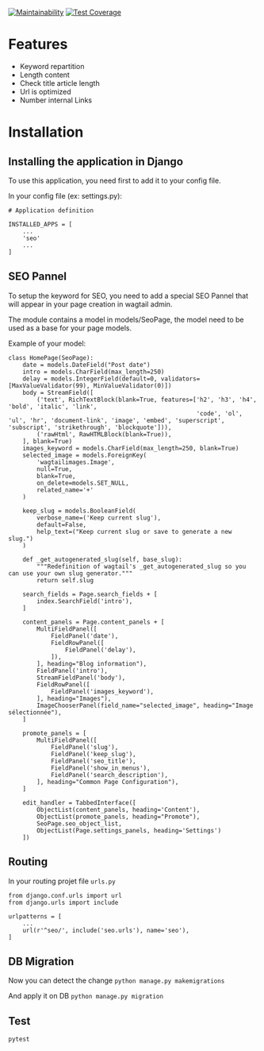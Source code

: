 [![Maintainability](https://api.codeclimate.com/v1/badges/1ea9094958cb77a0c1a9/maintainability)](https://codeclimate.com/github/itarverne/checklist-seo/maintainability)
[![Test Coverage](https://api.codeclimate.com/v1/badges/1ea9094958cb77a0c1a9/test_coverage)](https://codeclimate.com/github/itarverne/checklist-seo/test_coverage)

# Features

- Keyword repartition
- Length content 
- Check title article length
- Url is optimized
- Number internal Links 

# Installation

## Installing the application in Django

To use this application, you need first to add it to your config file.

In your config file (ex: settings.py):

```
# Application definition

INSTALLED_APPS = [
	...
	'seo'
	...
]
```

## SEO Pannel

To setup the keyword for SEO, you need to add a special SEO Pannel that will appear in your page creation in wagtail admin.

The module contains a model in models/SeoPage, the model need to be used as a base for your page models.

Example of your model:

``` 
class HomePage(SeoPage):
    date = models.DateField("Post date")
    intro = models.CharField(max_length=250)
    delay = models.IntegerField(default=0, validators=[MaxValueValidator(99), MinValueValidator(0)])
    body = StreamField([
        ('text', RichTextBlock(blank=True, features=['h2', 'h3', 'h4', 'bold', 'italic', 'link',
                                                     'code', 'ol', 'ul', 'hr', 'document-link', 'image', 'embed', 'superscript', 'subscript', 'strikethrough', 'blockquote'])),
        ('rawHtml', RawHTMLBlock(blank=True)),
    ], blank=True)
    images_keyword = models.CharField(max_length=250, blank=True)
    selected_image = models.ForeignKey(
        'wagtailimages.Image',
        null=True,
        blank=True,
        on_delete=models.SET_NULL,
        related_name='+'
    )

    keep_slug = models.BooleanField(
        verbose_name=('Keep current slug'),
        default=False,
        help_text=("Keep current slug or save to generate a new slug.")
    )

    def _get_autogenerated_slug(self, base_slug):
        """Redefinition of wagtail's _get_autogenerated_slug so you can use your own slug generator."""
        return self.slug

    search_fields = Page.search_fields + [
        index.SearchField('intro'),
    ]

    content_panels = Page.content_panels + [
        MultiFieldPanel([
            FieldPanel('date'),
            FieldRowPanel([
                FieldPanel('delay'),
            ]),
        ], heading="Blog information"),
        FieldPanel('intro'),
        StreamFieldPanel('body'),
        FieldRowPanel([
            FieldPanel('images_keyword'),
        ], heading="Images"),
        ImageChooserPanel(field_name="selected_image", heading="Image sélectionnée"),
    ]

    promote_panels = [
        MultiFieldPanel([
            FieldPanel('slug'),
            FieldPanel('keep_slug'),
            FieldPanel('seo_title'),
            FieldPanel('show_in_menus'),
            FieldPanel('search_description'),
        ], heading="Common Page Configuration"),
    ]

    edit_handler = TabbedInterface([
        ObjectList(content_panels, heading='Content'),
        ObjectList(promote_panels, heading="Promote"),
        SeoPage.seo_object_list,
        ObjectList(Page.settings_panels, heading='Settings')
    ])
```

## Routing

In your routing projet file `urls.py`
```
from django.conf.urls import url
from django.urls import include

urlpatterns = [
    ...
    url(r'^seo/', include('seo.urls'), name='seo'),
]
```

## DB Migration

Now you can detect the change
`python manage.py makemigrations`

And apply it on DB
`python manage.py migration`


## Test

`pytest`